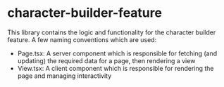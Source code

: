# character-builder-feature

This library contains the logic and functionality for the character builder
feature. A few naming conventions which are used:

- Page.tsx: A server component which is responsible for fetching (and updating) the required data for a page, then rendering a view
- View.tsx: A client component which is responsible for rendering the page and managing interactivity
